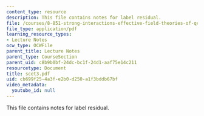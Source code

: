 ```yaml
---
content_type: resource
description: This file contains notes for label residual.
file: /courses/8-851-strong-interactions-effective-field-theories-of-qcd-spring-2006/cb699f254a3fe2b0d250a1f3bddb67bf_scet3.pdf
file_type: application/pdf
learning_resource_types:
- Lecture Notes
ocw_type: OCWFile
parent_title: Lecture Notes
parent_type: CourseSection
parent_uid: c8b9b0bf-24dc-bc1f-24d1-aaf75e14c211
resourcetype: Document
title: scet3.pdf
uid: cb699f25-4a3f-e2b0-d250-a1f3bddb67bf
video_metadata:
  youtube_id: null
---
```

This file contains notes for label residual.


